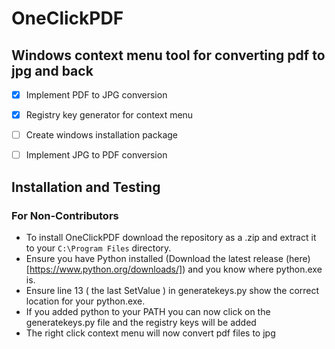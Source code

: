 # OneClickPDF
## Windows context menu tool for converting pdf to jpg and back

- [x] Implement PDF to JPG conversion
- [x] Registry key generator for context menu
- [ ] Create windows installation package
- [ ] Implement JPG to PDF conversion


## Installation and Testing

### For Non-Contributors

- To install OneClickPDF download the repository as a .zip and extract it to your `C:\Program Files` directory.
- Ensure you have Python installed (Download the latest release (here)[https://www.python.org/downloads/]) and you know where python.exe is.
- Ensure line 13 ( the last SetValue ) in generatekeys.py show the correct location for your python.exe.  
- If you added python to your PATH you can now click on the generatekeys.py file and the registry keys will be added
- The right click context menu will now convert pdf files to jpg
  